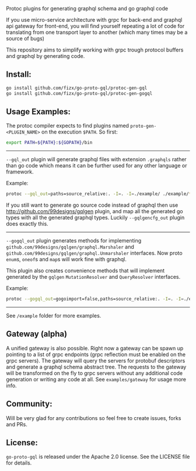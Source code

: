 Protoc plugins for generating graphql schema and go graphql code

If you use micro-service architecture with grpc for back-end and graphql api gateway for front-end, you will find yourself
repeating a lot of code for translating from one transport layer to another (which many times may be a source of bugs)

This repository aims to simplify working with grpc trough protocol buffers and graphql by generating code.

Install:
-

```sh
go install github.com/fizx/go-proto-gql/protoc-gen-gql
go install github.com/fizx/go-proto-gql/protoc-gen-gogql
```

Usage Examples:
-
The protoc compiler expects to find plugins named `proto-gen-<PLUGIN_NAME>` on the execution `$PATH`. So first:

```sh
export PATH=${PATH}:${GOPATH}/bin
```

---
`--gql_out` plugin will generate graphql files with extension `.graphqls` 
rather than go code which means it can be further used for any other language or framework.

Example: 
```sh
protoc --gql_out=paths=source_relative:. -I=. -I=./example/ ./example/*.proto
```

If you still want to generate go source code instead of graphql then use 
http://github.com/99designs/gqlgen plugin, and map all the generated go types with all the generated graphql types. 
Luckily `--gqlgencfg_out` plugin does exactly this. 

---
`--gogql_out` plugin generates methods for implementing
`github.com/99designs/gqlgen/graphql.Marshaler` and `github.com/99designs/gqlgen/graphql.Unmarshaler` interfaces. Now proto `enum`s, `oneof`s and `map`s will work fine with graphql. 

This plugin also creates convenience methods that will implement generated by the `gqlgen` `MutationResolver` and `QueryResolver` interfaces.

Example:
```sh
protoc --gogql_out=gogoimport=false,paths=source_relative:. -I=. -I=./example/ ./example/*.proto
``` 

---
See `/example` folder for more examples.

## Gateway (alpha)
A unified gateway is also possible. Right now a gateway can be spawn up 
pointing to a list of grpc endpoints (grpc reflection must be enabled on the grpc servers).
The gateway will query the servers for protobuf descriptors and generate a graphql schema abstract tree.
The requests to the gateway will be transformed on the fly to grpc servers without any additional code generation 
or writing any code at all. See `examples/gateway` for usage more info. 

## Community:
Will be very glad for any contributions so feel free to create issues, forks and PRs.

## License:

`go-proto-gql` is released under the Apache 2.0 license. See the LICENSE file for details.
